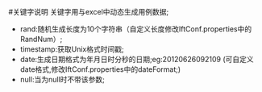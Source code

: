 #关键字说明
关键字用与excel中动态生成用例数据;

* rand:随机生成长度为10个字符串（自定义长度修改IftConf.properties中的RandNum）;
* timestamp:获取Unix格式时间戳;
* date:生成日期格式为年月日时分秒的日期;eg:20120626092109 (可自定义date格式,修改IftConf.properties中的dateFormat;)
* null:当为null时不带该参数;